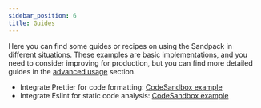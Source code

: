 ```yaml
---
sidebar_position: 6
title: Guides
---
```


Here you can find some guides or recipes on using the Sandpack in different situations. These examples are basic implementations, and you need to consider improving for production, but you can find more detailed guides in the [advanced usage](/advanced-usage/provider) section.

- Integrate Prettier for code formatting: [CodeSandbox example](https://codesandbox.io/s/sandpack-prettier-1po91?file=/src/App.js)
- Integrate Eslint for static code analysis: [CodeSandbox example](https://codesandbox.io/s/sandpack-eslint-vztlt?file=/src/App.tsx)
